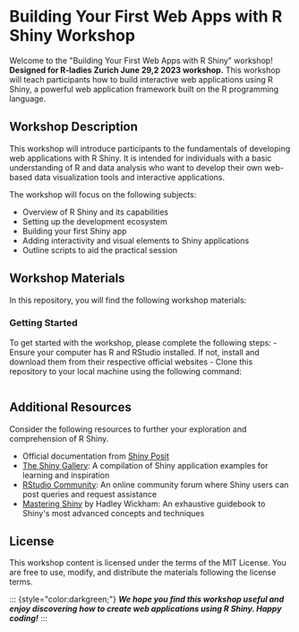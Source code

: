 # Building Your First Web Apps with R Shiny Workshop

Welcome to the "Building Your First Web Apps with R Shiny" workshop! **Designed for R-ladies Zurich June 29,2  2023 workshop.** This workshop will teach participants how to build interactive web applications using R Shiny, a powerful web application framework built on the R programming language.

## Workshop Description

This workshop will introduce participants to the fundamentals of developing web applications with R Shiny. It is intended for individuals with a basic understanding of R and data analysis who want to develop their own web-based data visualization tools and interactive applications.

The workshop will focus on the following subjects:

-   Overview of R Shiny and its capabilities
-   Setting up the development ecosystem
-   Building your first Shiny app
-   Adding interactivity and visual elements to Shiny applications
-   Outline scripts to aid the practical session

## **Workshop Materials**

In this repository, you will find the following workshop materials:

### Getting Started

To get started with the workshop, please complete the following steps: - Ensure your computer has R and RStudio installed. If not, install and download them from their respective official websites - Clone this repository to your local machine using the following command:

```{bash}

```

## Additional Resources

Consider the following resources to further your exploration and comprehension of R Shiny.

-   Official documentation from [Shiny Posit](https://shiny.posit.co/)
-   [The Shiny Gallery](https://shiny.posit.co/r/gallery/): A compilation of Shiny application examples for learning and inspiration
-   [RStudio Community](https://community.rstudio.com/c/shiny/8): An online community forum where Shiny users can post queries and request assistance
-   [Mastering Shiny](https://mastering-shiny.org/) by Hadley Wickham: An exhaustive guidebook to Shiny's most advanced concepts and techniques

## License

This workshop content is licensed under the terms of the MIT License. You are free to use, modify, and distribute the materials following the license terms.

::: {style="color:darkgreen;"}
***We hope you find this workshop useful and enjoy discovering how to create web applications using R Shiny. Happy coding!***
:::
